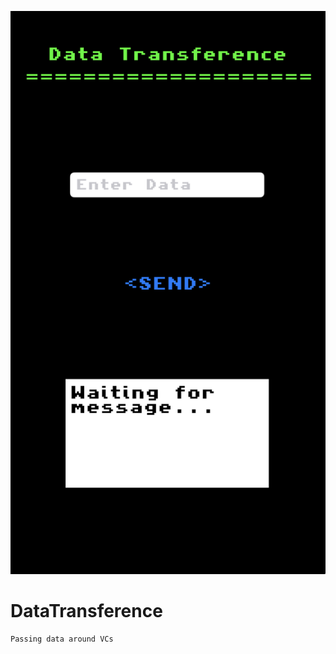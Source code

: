 ![alt tag](https://github.com/RBryle/DataTransference/blob/master/DataTransference/screenshot.png)

DataTransference
================

```
Passing data around VCs
```

